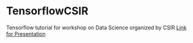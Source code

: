 # TensorflowCSIR
Tensorflow tutorial for workshop on Data Science organized by CSIR
[Link for Presentation](https://docs.google.com/presentation/d/1XSbHaK3HFKenuJ1iBiFWoIVmIX6wbAKHlCMKGfKDuX8/edit?usp=sharing)